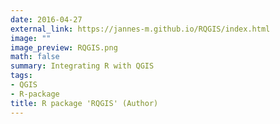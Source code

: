 ```yaml
---
date: 2016-04-27
external_link: https://jannes-m.github.io/RQGIS/index.html
image: ""
image_preview: RQGIS.png
math: false
summary: Integrating R with QGIS
tags:
- QGIS
- R-package
title: R package 'RQGIS' (Author)
---
```



